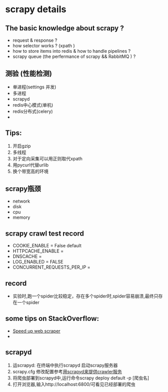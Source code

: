 scrapy details
====================
## The basic knowledge about scrapy ?
  * request & response ?
  * how selector works ? (xpath )
  * how to store items into redis & how to handle pipelines ?
  * scrapy queue (the perfermance of scrapy && RabbitMQ ) ?

## 测验 (性能检测)
* 单进程(settings 并发) 
* 多进程
* scrapyd
* redis中心模式(单机)
* redis分布式(celery)
* 

## Tips:
 1. 开启gzip
 2. 多线程
 3. 对于定向采集可以用正则取代xpath
 4. 用pycurl代替urlib
 5. 换个带宽高的环境

## scrapy瓶颈
 * network 
 * disk
 * cpu
 * memory
 
## scrapy crawl test record 
 * COOKIE_ENABLE = False  default
 * HTTPCACHE_ENABLE = 
 * DNSCACHE = 
 * LOG_ENABLED = FALSE 
 * CONCURRENT_REQUESTS_PER_IP = 

## record
 * 实验时,跑一个spider比较稳定，存在多个spider时,spider容易崩溃,最终只存在一个spider
## some tips on StackOverflow:
 * [Speed up web scraper](http://stackoverflow.com/questions/17029752/speed-up-web-scraper)
 * 
## scrapyd
 1. 运scrapyd: 在终端中执行scrapyd 启动scrapy服务器
 2. scrapy.cfg 修改配置参考[用scrapyd来提供crawler服务](http://tchen.me/posts/2013-06-10-use-scrapyd-to-serve-scrapy-projects.html)
 3. 将爬虫部署到scrapyd中,运行命令scrapy deploy default -p [爬虫名]
 4. 打开浏览器,输入http://localhost:6800/可看见已经部署的爬虫

